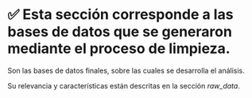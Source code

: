 # ✅ Esta sección corresponde a las bases de datos que se generaron mediante el proceso de limpieza.

Son las bases de datos finales, sobre las cuales se desarrolla el análisis.

Su relevancia y características están descritas en la sección *raw_data*.
